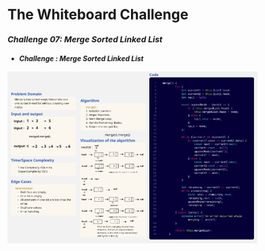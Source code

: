 # The Whiteboard Challenge

### *Challenge 07: Merge Sorted Linked List*
- #### *Challenge : Merge Sorted Linked List*
![Reverse linked list](merged.PNG)